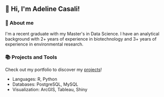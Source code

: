 <!--
**adelinecasali4/adelinecasali4** is a ✨ _special_ ✨ repository because its `README.md` (this file) appears on your GitHub profile.

Here are some ideas to get you started:

- 🔭 I’m currently working on ...
- 🌱 I’m currently learning ...
- 👯 I’m looking to collaborate on ...
- 🤔 I’m looking for help with ...
- 💬 Ask me about ...
- 📫 How to reach me: ...
- 😄 Pronouns: ...
- ⚡ Fun fact: ...
-->
## 👋 Hi, I'm Adeline Casali!  
### 🌱 About me  
I'm a recent graduate with my Master's in Data Science. I have an analytical background with 2+ years of experience in biotechnology and 3+ years of experience in environmental research.  
  
### 📚 Projects and Tools  
Check out my portfolio to discover my [projects](https://github.com/adelinecasali4/Portfolio-Guide/blob/main/README.md)!  
* Languages: R, Python  
* Databases: PostgreSQL, MySQL  
* Visualization: ArcGIS, Tableau, Shiny  







